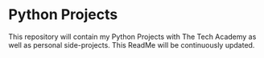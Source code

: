 # Python Projects
 
This repository will contain my Python Projects with The Tech Academy as well as personal side-projects.  This ReadMe will be continuously updated.
